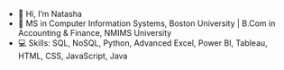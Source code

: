 - 👋 Hi, I’m Natasha
- 🏫 MS in Computer Information Systems, Boston University | B.Com in Accounting & Finance, NMIMS University
- 💻 Skills:  SQL, NoSQL, Python, Advanced Excel, Power BI, Tableau, HTML, CSS, JavaScript, Java

<!---
natasha-mac/natasha-mac is a ✨ special ✨ repository because its `README.md` (this file) appears on your GitHub profile.
You can click the Preview link to take a look at your changes.
--->
